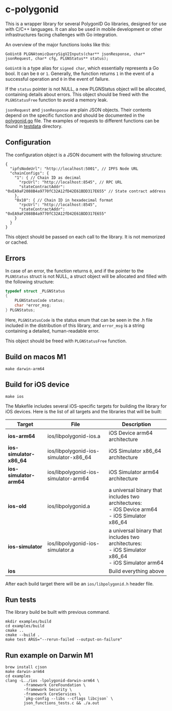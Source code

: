 # c-polygonid

This is a wrapper library for several PolygonID Go libraries, designed for use
with C/C++ languages. It can also be used in mobile development or other
infrastructures facing challenges with Go integration.

An overview of the major functions looks like this:
```
GoUint8 PLGNAtomicQuerySigV2Inputs(char** jsonResponse, char* jsonRequest, char* cfg, PLGNStatus** status);
```

`GoUint8` is a type alias for `signed char`, which essentially represents a Go
bool. It can be `0` or `1`. Generally, the function returns `1` in the event of
a successful operation and `0` in the event of failure.

If the `status` pointer is not NULL, a new PLGNStatus object will be allocated,
containing details about errors. This object should be freed with the
`PLGNStatusFree` function to avoid a memory leak.

`jsonRequest` and `jsonResponse` are plain JSON objects. Their contents depend
on the specific function and should be documented in the
[polygonid.go](cmd/polygonid/polygonid.go) file. The examples of requests to
different functions can be found in [testdata](testdata) directory.

## Configuration

The configuration object is a JSON document with the following structure:
```json5
{
  "ipfsNodeUrl": "http://localhost:5001", // IPFS Node URL
  "chainConfigs": {
    "1": { // Chain ID as decimal
      "rpcUrl": "http://localhost:8545", // RPC URL
      "stateContractAddr": "0xEA9aF2088B4a9770fC32A12fD42E61BDD317E655" // State contract address
    },
    "0x10": { // Chain ID in hexadecimal format
      "rpcUrl": "http://localhost:8545",
      "stateContractAddr": "0xEA9aF2088B4a9770fC32A12fD42E61BDD317E655"
    }
  }
}
```

This object should be passed on each call to the library.
It is not memorized or cached.

## Errors

In case of an error, the function returns `0`, and if the pointer to the
`PLGNStatus` struct is not NULL, a struct object will be allocated and filled
with the following structure:

```C
typedef struct _PLGNStatus
{
	PLGNStatusCode status;
	char *error_msg;
} PLGNStatus;
```

Here, `PLGNStatusCode` is the status enum that can be seen in the .h file
included in the distribution of this library, and `error_msg` is a string
containing a detailed, human-readable error.

This object should be freed with `PLGNStatusFree` function.

## Build on macos M1

```shell
make darwin-arm64
```

## Build for iOS device

```shell
make ios
```

The Makefile includes several iOS-specific targets for building the library 
for iOS devices. Here is the list of all targets and the libraries that
will be built:

| Target                    | File | Description                                                                                            | 
|---------------------------| --- |--------------------------------------------------------------------------------------------------------|
| **ios-arm64**             | ios/libpolygonid-ios.a | iOS Device arm64 architecture                                                                          |
| **ios-simulator-x86_64**  | ios/libpolygonid-ios-simulator-x86_64 | iOS Simulator x86_64 architecture                                                                      |
| **ios-simulator-arm64**   | ios/libpolygonid-ios-simulator-arm64 | iOS Simulator arm64 architecture                                                                       |
| **ios-old**               | ios/libpolygonid.a | a universal binary that includes two architectures:<br>- iOS Device arm64<br>- iOS Simulator x86_64    |
| **ios-simulator**         | ios/libpolygonid-ios-simulator.a | a universal binary that includes two architectures:<br>- iOS Simulator x86_64<br>- iOS Simulator arm64 |
| **ios**                   | | Build everything above                                                                                 |

After each build target there will be an `ios/libpolygonid.h` header file.

## Run tests

The library build be built with previous command.

```shell
mkdir examples/build
cd examples/build
cmake ..
cmake --build .
make test ARGS="--rerun-failed --output-on-failure"
```

## Run example on Darwin M1

```shell
brew install cjson
make darwin-arm64
cd examples
clang -L../ios -lpolygonid-darwin-arm64 \
        -framework CoreFoundation \
        -framework Security \
        -framework CoreServices \
        `pkg-config --libs --cflags libcjson` \
        json_functions_tests.c && ./a.out
```

